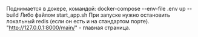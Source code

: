 Поднимается в докере, командой:
docker-compose --env-file .env up --build 
Либо файлом start_app.sh
При запуске нужно остановить локальный redis (если он есть и на стандартом порте).
"http://127.0.0.1:8000/main/" - главная страница.
